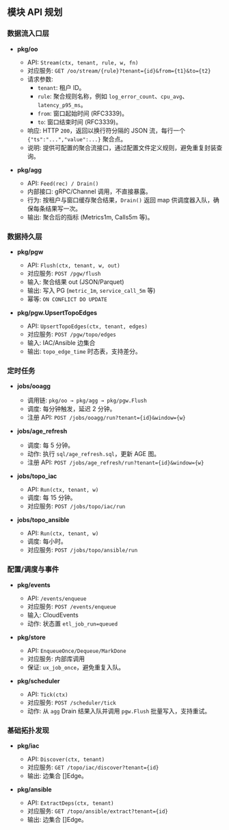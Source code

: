 ## 模块 API 规划

### 数据流入口层

- **pkg/oo**
  - API: `Stream(ctx, tenant, rule, w, fn)`
  - 对应服务: `GET /oo/stream/{rule}?tenant={id}&from={t1}&to={t2}`
  - 请求参数:
    - `tenant`: 租户 ID。
    - `rule`: 聚合规则名称，例如 `log_error_count`、`cpu_avg`、`latency_p95_ms`。
    - `from`: 窗口起始时间 (RFC3339)。
    - `to`: 窗口结束时间 (RFC3339)。
  - 响应: HTTP `200`，返回以换行符分隔的 JSON 流，每行一个 `{"ts":"...","value":...}` 聚合点。
  - 说明: 提供可配置的聚合流接口，通过配置文件定义规则，避免重复封装查询。

- **pkg/agg**
  - API: `Feed(rec) / Drain()`
  - 内部接口: gRPC/Channel 调用，不直接暴露。
  - 行为: 按租户与窗口缓存聚合结果，`Drain()` 返回 map 供调度器入队，确保每条结果写一次。
  - 输出: 聚合后的指标 (Metrics1m, Calls5m 等)。

### 数据持久层

- **pkg/pgw**
  - API: `Flush(ctx, tenant, w, out)`
  - 对应服务: `POST /pgw/flush`
  - 输入: 聚合结果 out (JSON/Parquet)
  - 输出: 写入 PG (`metric_1m`, `service_call_5m` 等)
  - 幂等: `ON CONFLICT DO UPDATE`

- **pkg/pgw.UpsertTopoEdges**
  - API: `UpsertTopoEdges(ctx, tenant, edges)`
  - 对应服务: `POST /pgw/topo/edges`
  - 输入: IAC/Ansible 边集合
  - 输出: `topo_edge_time` 时态表，支持差分。

### 定时任务

- **jobs/ooagg**
  - 调用链: `pkg/oo → pkg/agg → pkg/pgw.Flush`
  - 调度: 每分钟触发，延迟 2 分钟。
  - 注册 API: `POST /jobs/ooagg/run?tenant={id}&window={w}`

- **jobs/age_refresh**
  - 调度: 每 5 分钟。
  - 动作: 执行 `sql/age_refresh.sql`，更新 AGE 图。
  - 注册 API: `POST /jobs/age_refresh/run?tenant={id}&window={w}`

- **jobs/topo_iac**
  - API: `Run(ctx, tenant, w)`
  - 调度: 每 15 分钟。
  - 对应服务: `POST /jobs/topo/iac/run`

- **jobs/topo_ansible**
  - API: `Run(ctx, tenant, w)`
  - 调度: 每小时。
  - 对应服务: `POST /jobs/topo/ansible/run`

### 配置/调度与事件

- **pkg/events**
  - API: `/events/enqueue`
  - 对应服务: `POST /events/enqueue`
  - 输入: CloudEvents
  - 动作: 状态置 `etl_job_run=queued`

- **pkg/store**
  - API: `EnqueueOnce/Dequeue/MarkDone`
  - 对应服务: 内部库调用
  - 保证: `ux_job_once`，避免重复入队。

- **pkg/scheduler**
  - API: `Tick(ctx)`
  - 对应服务: `POST /scheduler/tick`
  - 动作: 从 `agg` Drain 结果入队并调用 `pgw.Flush` 批量写入，支持重试。

### 基础拓扑发现

- **pkg/iac**
  - API: `Discover(ctx, tenant)`
  - 对应服务: `GET /topo/iac/discover?tenant={id}`
  - 输出: 边集合 []Edge。

- **pkg/ansible**
  - API: `ExtractDeps(ctx, tenant)`
  - 对应服务: `GET /topo/ansible/extract?tenant={id}`
  - 输出: 边集合 []Edge。
